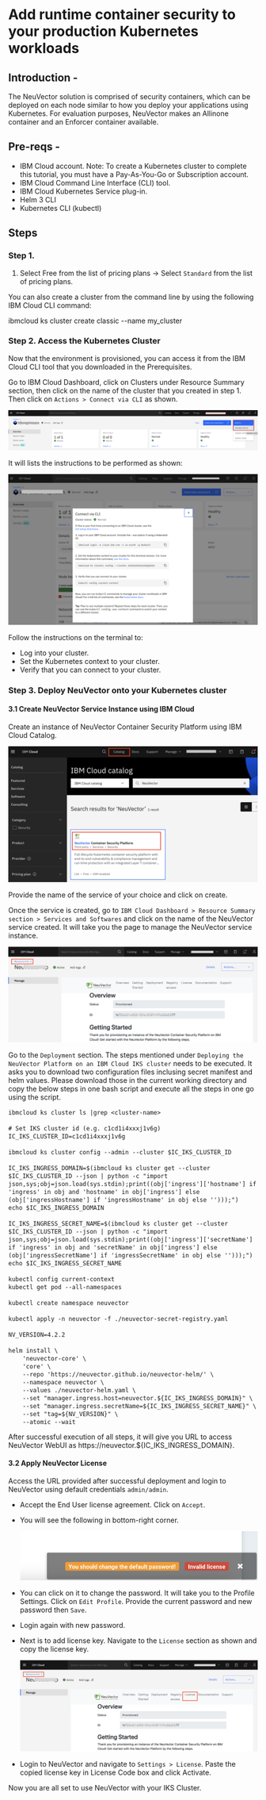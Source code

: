 # Add runtime container security to your production Kubernetes workloads

## Introduction -

The NeuVector solution is comprised of security containers, which can be deployed on each node similar to how you deploy your applications using Kubernetes. 
For evaluation purposes, NeuVector makes an Allinone container and an Enforcer container available. 

<!-- 
These can be pulled from Docker Hub , along with documentation, by requesting access from info@neuvector.com
-->

## Pre-reqs -


* IBM Cloud account. Note: To create a Kubernetes cluster to complete this tutorial, you must have a Pay-As-You-Go or Subscription account.
* IBM Cloud Command Line Interface (CLI) tool.
* IBM Cloud Kubernetes Service plug-in.
* Helm 3 CLI
* Kubernetes CLI (kubectl)
    
<!-- 
Docker account.
    Free trial license for NeuVector full lifecycle container security console from the Red Hat Marketplace.

In addition, you must contact support@neuvector.com to request that your Docker Hub ID be added to the NeuVector private registry.

-->     
   
## Steps 

### Step 1.

1. Select Free from the list of pricing plans -> Select `Standard` from the list of pricing plans.

You can also create a cluster from the command line by using the following IBM Cloud CLI command:

ibmcloud ks cluster create classic --name my_cluster

### Step 2. Access the Kubernetes Cluster

Now that the environment is provisioned, you can access it from the IBM Cloud CLI tool that you downloaded in the Prerequisites.

Go to IBM Cloud Dashboard, click on Clusters under Resource Summary section, then click on the name of the cluster that you created in step 1. Then click on `Actions > Connect via CLI` as shown.

![](./images/connect-cli.png)

It will lists the instructions to be performed as shown:

![](./images/cli-cmds.png)

Follow the instructions on the terminal to:

* Log into your cluster.
* Set the Kubernetes context to your cluster.
* Verify that you can connect to your cluster.

### Step 3. Deploy NeuVector onto your Kubernetes cluster

#### 3.1 Create NeuVector Service Instance using IBM Cloud

Create an instance of NeuVector Container Security Platform using IBM Cloud Catalog. 

![](./images/NeuVector-CloudCatalog.png)

Provide the name of the service of your choice and click on create.

Once the service is created, go to `IBM Cloud Dashboard > Resource Summary section > Services and Softwares` and click on the name of the NeuVector service created. It will take you the page to manage the NeuVector service instance. 

![](./images/manage-service.png)

Go to the `Deployment` section. The steps mentioned under `Deploying the NeuVector Platform on an IBM Cloud IKS cluster` needs to be executed. It asks you to download two configuration files inclusing secret manifest and helm values. Please download those in the current working directory and copy the below steps in one bash script and execute all the steps in one go using the script.

```
ibmcloud ks cluster ls |grep <cluster-name>

# Set IKS cluster id (e.g. c1cd1i4xxxj1v6g)
IC_IKS_CLUSTER_ID=c1cd1i4xxxj1v6g

ibmcloud ks cluster config --admin --cluster $IC_IKS_CLUSTER_ID

IC_IKS_INGRESS_DOMAIN=$(ibmcloud ks cluster get --cluster $IC_IKS_CLUSTER_ID --json | python -c "import json,sys;obj=json.load(sys.stdin);print((obj['ingress']['hostname'] if 'ingress' in obj and 'hostname' in obj['ingress'] else (obj['ingressHostname'] if 'ingressHostname' in obj else '')));")
echo $IC_IKS_INGRESS_DOMAIN

IC_IKS_INGRESS_SECRET_NAME=$(ibmcloud ks cluster get --cluster $IC_IKS_CLUSTER_ID --json | python -c "import json,sys;obj=json.load(sys.stdin);print((obj['ingress']['secretName'] if 'ingress' in obj and 'secretName' in obj['ingress'] else (obj['ingressSecretName'] if 'ingressSecretName' in obj else '')));")
echo $IC_IKS_INGRESS_SECRET_NAME

kubectl config current-context
kubectl get pod --all-namespaces

kubectl create namespace neuvector

kubectl apply -n neuvector -f ./neuvector-secret-registry.yaml

NV_VERSION=4.2.2

helm install \
    'neuvector-core' \
    'core' \
    --repo 'https://neuvector.github.io/neuvector-helm/' \
    --namespace neuvector \
    --values ./neuvector-helm.yaml \
    --set "manager.ingress.host=neuvector.${IC_IKS_INGRESS_DOMAIN}" \
    --set "manager.ingress.secretName=${IC_IKS_INGRESS_SECRET_NAME}" \
    --set "tag=${NV_VERSION}" \
    --atomic --wait
```

After successful execution of all steps, it will give you URL to access NeuVector WebUI as https://neuvector.${IC_IKS_INGRESS_DOMAIN}.

#### 3.2 Apply NeuVector License

Access the URL provided after successful deployment and login to NeuVector using default credentials `admin/admin`.

* Accept the End User license agreement. Click on `Accept`.
* You will see the following in bottom-right corner.

  ![](./images/notification.png)
  
* You can click on it to change the password.  It will take you to the Profile Settings. Click on `Edit Profile`. Provide the current password and new password then `Save`.
* Login again with new password.
* Next is to add license key. Navigate to the `License` section as shown and copy the license key.

  ![](./images/manage-service-license.png)
  
* Login to NeuVector and navigate to `Settings > License`. Paste the copied license key in License Code box and click Activate.

Now you are all set to use NeuVector with your IKS Cluster.


